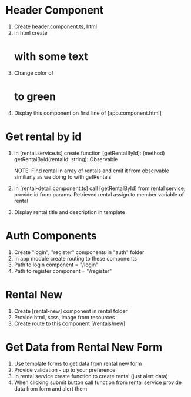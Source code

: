 # Header Component

1. Create header.component.ts, html
2. in html create <h1> with some text
3. Change color of <h1> to green
4. Display this component on first line of [app.component.html]

# Get rental by id

1. in [rental.service.ts] create function [getRentalById]:
   (method) getRentalById(rentalId: string): Observable<Rental>

   NOTE: Find rental in array of rentals and emit it from observable similiarly as we doing to with getRentals

2. in [rental-detail.component.ts] call [getRentalById] from rental service, provide id from params. Retrieved rental assign to member variable of rental
3. Display rental title and description in template

# Auth Components

1. Create "login", "register" components in "auth" folder
2. In app module create routing to these components
3. Path to login component = "/login"
4. Path to register component = "/register"

# Rental New

1. Create [rental-new] component in rental folder
2. Provide html, scss, image from resources
3. Create route to this component [/rentals/new]

# Get Data from Rental New Form

1. Use template forms to get data from rental new form
2. Provide validation - up to your preference
3. In rental service create function to create rental (just alert data)
4. When clicking submit button call function from rental service
   provide data from form and alert them
